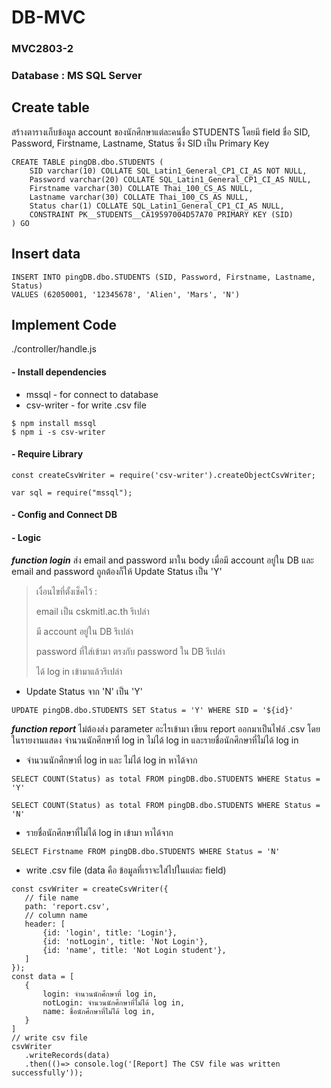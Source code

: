 # DB-MVC

### MVC2803-2

### Database : MS SQL Server
## Create table
สร้างตารางเก็บข้อมูล account ของนักศึกษาแต่ละคนชื่อ STUDENTS
โดยมี field ชื่อ SID, Password, Firstname, Lastname, Status ซึ่ง SID เป็น Primary Key

```
CREATE TABLE pingDB.dbo.STUDENTS (
	SID varchar(10) COLLATE SQL_Latin1_General_CP1_CI_AS NOT NULL,
	Password varchar(20) COLLATE SQL_Latin1_General_CP1_CI_AS NULL,
	Firstname varchar(30) COLLATE Thai_100_CS_AS NULL,
	Lastname varchar(30) COLLATE Thai_100_CS_AS NULL,
	Status char(1) COLLATE SQL_Latin1_General_CP1_CI_AS NULL,
	CONSTRAINT PK__STUDENTS__CA19597004D57A70 PRIMARY KEY (SID)
) GO
```
## Insert data
```
INSERT INTO pingDB.dbo.STUDENTS (SID, Password, Firstname, Lastname, Status)
VALUES (62050001, '12345678', 'Alien', 'Mars', 'N')
```

## Implement Code
./controller/handle.js
#### - Install dependencies
 - mssql - for connect to database
 - csv-writer - for write .csv file
```
$ npm install mssql
$ npm i -s csv-writer
```
#### - Require Library
```
const createCsvWriter = require('csv-writer').createObjectCsvWriter;

var sql = require("mssql");
```
#### - Config and Connect DB 
#### - Logic
***function login*** ส่ง email and password มาใน body เมื่อมี account อยู่ใน DB และ email and password ถูกต้องก็ให้ Update Status เป็น 'Y'

> เงื่อนไขที่ตั้งเช็คไว้ :
>
> email เป็น cskmitl.ac.th รึเปล่า
>
> มี account อยู่ใน DB รึเปล่า
>
> password ที่ใส่เข้ามา ตรงกับ password ใน DB รึเปล่า
>
> ได้ log in เข้ามาแล้วรึเปล่า

 - Update Status จาก 'N' เป็น 'Y'
```
UPDATE pingDB.dbo.STUDENTS SET Status = 'Y' WHERE SID = '${id}'
```

***function report*** ไม่ต้องส่ง parameter อะไรเข้ามา
เขียน report ออกมาเป็นไฟล์ .csv โดยในรายงานแสดง จำนวนนักศึกษาที่ log in ไม่ได้ log in และรายชื่อนักศึกษาที่ไม่ได้ log in 
 - จำนวนนักศึกษาที่ log in และ ไม่ได้ log in หาได้จาก
```
SELECT COUNT(Status) as total FROM pingDB.dbo.STUDENTS WHERE Status = 'Y'

SELECT COUNT(Status) as total FROM pingDB.dbo.STUDENTS WHERE Status = 'N'
```
 - รายชื่อนักศึกษาที่ไม่ได้ log in เข้ามา หาได้จาก
 ```
 SELECT Firstname FROM pingDB.dbo.STUDENTS WHERE Status = 'N'
 ```
  - write .csv file (data คือ ข้อมูลที่เราจะใส่ไปในแต่ละ field)
 ```
 const csvWriter = createCsvWriter({
    // file name
    path: 'report.csv',
    // column name
    header: [
        {id: 'login', title: 'Login'},
        {id: 'notLogin', title: 'Not Login'},
        {id: 'name', title: 'Not Login student'},
    ]
});
const data = [
    {
        login: จำนวนนักศึกษาที่ log in,
        notLogin: จำนวนนักศึกษาที่ไม่ได้ log in,
        name: ชื่อนักศึกษาที่ไม่ได้ log in,
    }
]
// write csv file
 csvWriter
    .writeRecords(data)
    .then(()=> console.log('[Report] The CSV file was written successfully'));
 ```
